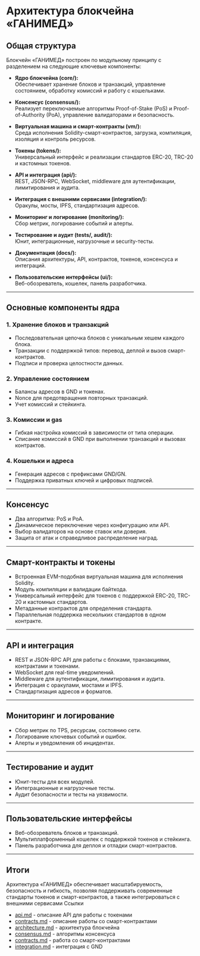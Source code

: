 # Архитектура блокчейна «ГАНИМЕД»

## Общая структура

Блокчейн «ГАНИМЕД» построен по модульному принципу с разделением на следующие ключевые компоненты:

- **Ядро блокчейна (core/):**  
  Обеспечивает хранение блоков и транзакций, управление состоянием, обработку комиссий и работу с кошельками.

- **Консенсус (consensus/):**  
  Реализует переключаемые алгоритмы Proof-of-Stake (PoS) и Proof-of-Authority (PoA), управление валидаторами и безопасность.

- **Виртуальная машина и смарт-контракты (vm/):**  
  Среда исполнения Solidity-смарт-контрактов, загрузка, компиляция, изоляция и контроль ресурсов.

- **Токены (tokens/):**  
  Универсальный интерфейс и реализации стандартов ERC-20, TRC-20 и кастомных токенов.

- **API и интеграция (api/):**  
  REST, JSON-RPC, WebSocket, middleware для аутентификации, лимитирования и аудита.

- **Интеграция с внешними сервисами (integration/):**  
  Оракулы, мосты, IPFS, стандартизация адресов.

- **Мониторинг и логирование (monitoring/):**  
  Сбор метрик, логирование событий и алерты.

- **Тестирование и аудит (tests/, audit/):**  
  Юнит, интеграционные, нагрузочные и security-тесты.

- **Документация (docs/):**  
  Описания архитектуры, API, контрактов, токенов, консенсуса и интеграций.

- **Пользовательские интерфейсы (ui/):**  
  Веб-обозреватель, кошелек, панель разработчика.

---

## Основные компоненты ядра

### 1. Хранение блоков и транзакций

- Последовательная цепочка блоков с уникальным хешем каждого блока.
- Транзакции с поддержкой типов: перевод, деплой и вызов смарт-контрактов.
- Подписи и проверка целостности данных.

### 2. Управление состоянием

- Балансы адресов в GND и токенах.
- Nonce для предотвращения повторных транзакций.
- Учет комиссий и стейкинга.

### 3. Комиссии и gas

- Гибкая настройка комиссий в зависимости от типа операции.
- Списание комиссий в GND при выполнении транзакций и вызовах контрактов.

### 4. Кошельки и адреса

- Генерация адресов с префиксами GND/GN.
- Поддержка приватных ключей и цифровых подписей.

---

## Консенсус

- Два алгоритма: PoS и PoA.
- Динамическое переключение через конфигурацию или API.
- Выбор валидаторов на основе ставок или доверия.
- Защита от атак и справедливое распределение наград.

---

## Смарт-контракты и токены

- Встроенная EVM-подобная виртуальная машина для исполнения Solidity.
- Модуль компиляции и валидации байткода.
- Универсальный интерфейс для токенов с поддержкой ERC-20, TRC-20 и кастомных стандартов.
- Метаданные контрактов для определения стандарта.
- Параллельная поддержка нескольких стандартов в одном контракте.

---

## API и интеграция

- REST и JSON-RPC API для работы с блоками, транзакциями, контрактами и токенами.
- WebSocket для real-time уведомлений.
- Middleware для аутентификации, лимитирования и аудита.
- Интеграция с оракулами, мостами и IPFS.
- Стандартизация адресов и форматов.

---

## Мониторинг и логирование

- Сбор метрик по TPS, ресурсам, состоянию сети.
- Логирование ключевых событий и ошибок.
- Алерты и уведомления об инцидентах.

---

## Тестирование и аудит

- Юнит-тесты для всех модулей.
- Интеграционные и нагрузочные тесты.
- Аудит безопасности и тесты на уязвимости.

---

## Пользовательские интерфейсы

- Веб-обозреватель блоков и транзакций.
- Мультиплатформенный кошелек с поддержкой токенов и стейкинга.
- Панель разработчика для деплоя и отладки смарт-контрактов.

---

## Итоги

Архитектура «ГАНИМЕД» обеспечивает масштабируемость, безопасность и гибкость, позволяя поддерживать современные стандарты токенов и смарт-контрактов, а также интегрироваться с внешними сервисами
Ссылки

- [api.md](api.md) - описание API для работы с токенами
- [contracts.md](contracts.md) - описание работы со смарт-контрактами
- [architecture.md](architecture.md) - архитектура блокчейна
- [consensus.md](consensus.md) - алгоритмы консенсуса
- [contracts.md](contracts.md) - работа со смарт-контрактами
- [integration.md](integration.md) - интеграция с GND
